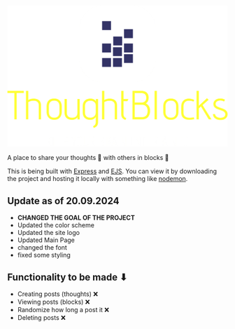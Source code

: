 ﻿![ThoughtBlocks Logo](public/resources/logo-no-background.png)

A place to share your thoughts 💭 with others in blocks 🧱

This is being built with [Express](https://expressjs.com/) and [EJS](https://ejs.co/#about).
You can view it by downloading the project and hosting it locally with something like [nodemon](https://www.npmjs.com/package/nodemon).

## Update as of 20.09.2024

- **CHANGED THE GOAL OF THE PROJECT**
- Updated the color scheme
- Updated the site logo
- Updated Main Page
- changed the font
- fixed some styling

## Functionality to be made ⬇

- Creating posts (thoughts) ❌
- Viewing posts (blocks) ❌
- Randomize how long a post it ❌
- Deleting posts ❌
